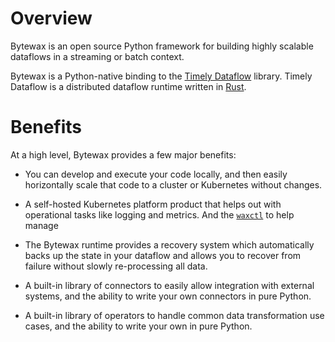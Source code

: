 # Overview

Bytewax is an open source Python framework for building highly
scalable dataflows in a streaming or batch context.

Bytewax is a Python-native binding to the [Timely
Dataflow](https://github.com/TimelyDataflow/timely-dataflow) library.
Timely Dataflow is a distributed dataflow runtime written in
[Rust](https://www.rust-lang.org/).

# Benefits

At a high level, Bytewax provides a few major benefits:

- You can develop and execute your code locally, and then easily
  horizontally scale that code to a cluster or Kubernetes without
  changes.

- A self-hosted Kubernetes platform product that helps out with
  operational tasks like logging and metrics. And the
  [`waxctl`](https://bytewax.io/docs/deployment/waxctl) to help manage

- The Bytewax runtime provides a recovery system which automatically
  backs up the state in your dataflow and allows you to recover from
  failure without slowly re-processing all data.

- A built-in library of connectors to easily allow integration with
  external systems, and the ability to write your own connectors in
  pure Python.

- A built-in library of operators to handle common data transformation
  use cases, and the ability to write your own in pure Python.
